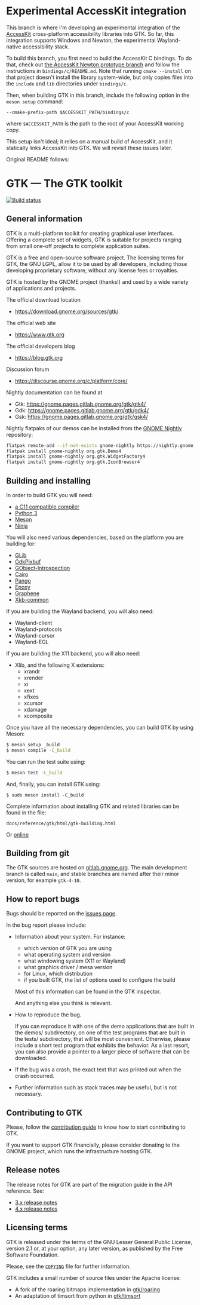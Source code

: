 # Experimental AccessKit integration

This branch is where I'm developing an experimental integration of the [AccessKit](https://github.com/AccessKit/accesskit) cross-platform accessibility libraries into GTK. So far, this integration supports Windows and Newton, the experimental Wayland-native accessibility stack.

To build this branch, you first need to build the AccessKit C bindings. To do that, check out [the AccessKit Newton prototype branch](https://github.com/AccessKit/accesskit/tree/newton-prototype) and follow the instructions in `bindings/c/README.md`. Note that running `cmake --install` on that project doesn't install the library system-wide, but only copies files into the `include` and `lib` directories under `bindings/c`.

Then, when building GTK in this branch, include the following option in the `meson setup` command:

```
--cmake-prefix-path $ACCESSKIT_PATH/bindings/c
```

where `$ACCESSKIT_PATH` is the path to the root of your AccessKit working copy.

This setup isn't ideal; it relies on a manual build of AccessKit, and it statically links AccessKit into GTK. We will revisit these issues later.

Original README follows:

GTK — The GTK toolkit
=====================

[![Build status](https://gitlab.gnome.org/GNOME/gtk/badges/main/pipeline.svg)](https://gitlab.gnome.org/GNOME/gtk/-/commits/main)

General information
-------------------

GTK is a multi-platform toolkit for creating graphical user interfaces.
Offering a complete set of widgets, GTK is suitable for projects ranging
from small one-off projects to complete application suites.

GTK is a free and open-source software project. The licensing terms
for GTK, the GNU LGPL, allow it to be used by all developers, including those
developing proprietary software, without any license fees or royalties.

GTK is hosted by the GNOME project (thanks!) and used by a wide variety
of applications and projects.

The official download location

  - https://download.gnome.org/sources/gtk/

The official web site

  - https://www.gtk.org

The official developers blog

  - https://blog.gtk.org

Discussion forum

  - https://discourse.gnome.org/c/platform/core/

Nightly documentation can be found at
  - Gtk: https://gnome.pages.gitlab.gnome.org/gtk/gtk4/
  - Gdk: https://gnome.pages.gitlab.gnome.org/gtk/gdk4/
  - Gsk: https://gnome.pages.gitlab.gnome.org/gtk/gsk4/

Nightly flatpaks of our demos can be installed from the
[GNOME Nightly](https://nightly.gnome.org/) repository:

```sh
flatpak remote-add --if-not-exists gnome-nightly https://nightly.gnome.org/gnome-nightly.flatpakrepo
flatpak install gnome-nightly org.gtk.Demo4
flatpak install gnome-nightly org.gtk.WidgetFactory4
flatpak install gnome-nightly org.gtk.IconBrowser4
```

Building and installing
-----------------------

In order to build GTK you will need:

  - [a C11 compatible compiler](https://gitlab.gnome.org/GNOME/glib/-/blob/main/docs/toolchain-requirements.md)
  - [Python 3](https://www.python.org/)
  - [Meson](http://mesonbuild.com)
  - [Ninja](https://ninja-build.org)

You will also need various dependencies, based on the platform you are
building for:

  - [GLib](https://download.gnome.org/sources/glib/)
  - [GdkPixbuf](https://download.gnome.org/sources/gdk-pixbuf/)
  - [GObject-Introspection](https://download.gnome.org/sources/gobject-introspection/)
  - [Cairo](https://www.cairographics.org/)
  - [Pango](https://download.gnome.org/sources/pango/)
  - [Epoxy](https://github.com/anholt/libepoxy)
  - [Graphene](https://github.com/ebassi/graphene)
  - [Xkb-common](https://github.com/xkbcommon/libxkbcommon)

If you are building the Wayland backend, you will also need:

  - Wayland-client
  - Wayland-protocols
  - Wayland-cursor
  - Wayland-EGL

If you are building the X11 backend, you will also need:

  - Xlib, and the following X extensions:
    - xrandr
    - xrender
    - xi
    - xext
    - xfixes
    - xcursor
    - xdamage
    - xcomposite

Once you have all the necessary dependencies, you can build GTK by using
Meson:

```sh
$ meson setup _build
$ meson compile -C_build
```

You can run the test suite using:

```sh
$ meson test -C_build
```

And, finally, you can install GTK using:

```
$ sudo meson install -C_build
```

Complete information about installing GTK and related libraries
can be found in the file:

```
docs/reference/gtk/html/gtk-building.html
```

Or [online](https://docs.gtk.org/gtk4/building.html)

Building from git
-----------------

The GTK sources are hosted on [gitlab.gnome.org](http://gitlab.gnome.org). The main
development branch is called `main`, and stable branches are named after their minor
version, for example `gtk-4-10`.

How to report bugs
------------------

Bugs should be reported on the [issues page](https://gitlab.gnome.org/GNOME/gtk/issues/).

In the bug report please include:

* Information about your system. For instance:

   - which version of GTK you are using
   - what operating system and version
   - what windowing system (X11 or Wayland)
   - what graphics driver / mesa version
   - for Linux, which distribution
   - if you built GTK, the list of options used to configure the build

  Most of this information can be found in the GTK inspector.

  And anything else you think is relevant.

* How to reproduce the bug.

  If you can reproduce it with one of the demo applications that are
  built in the demos/ subdirectory, on one of the test programs that
  are built in the tests/ subdirectory, that will be most convenient.
  Otherwise, please include a short test program that exhibits the
  behavior. As a last resort, you can also provide a pointer to a
  larger piece of software that can be downloaded.

* If the bug was a crash, the exact text that was printed out
  when the crash occurred.

* Further information such as stack traces may be useful, but
  is not necessary.

Contributing to GTK
-------------------

Please, follow the [contribution guide](./CONTRIBUTING.md) to know how to
start contributing to GTK.

If you want to support GTK financially, please consider donating to
the GNOME project, which runs the infrastructure hosting GTK.

Release notes
-------------

The release notes for GTK are part of the migration guide in the API
reference. See:

 - [3.x release notes](https://developer.gnome.org/gtk3/stable/gtk-migrating-2-to-3.html)
 - [4.x release notes](https://docs.gtk.org/gtk4/migrating-3to4.html)

Licensing terms
---------------

GTK is released under the terms of the GNU Lesser General Public License,
version 2.1 or, at your option, any later version, as published by the Free
Software Foundation.

Please, see the [`COPYING`](./COPYING) file for further information.

GTK includes a small number of source files under the Apache license:
- A fork of the roaring bitmaps implementation in [gtk/roaring](./gtk/roaring)
- An adaptation of timsort from python in [gtk/timsort](./gtk/timsort)
